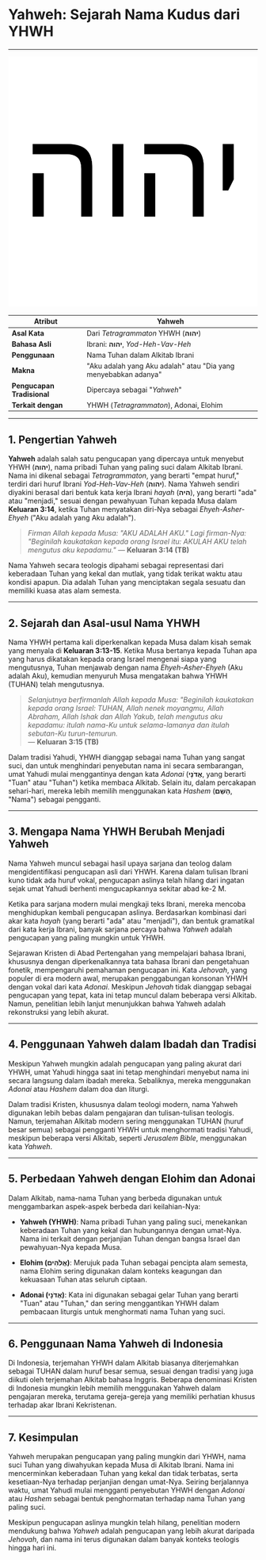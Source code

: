 # Yahweh: Sejarah Nama Kudus dari YHWH

---

![Yahweh, nama Tuhan dalam Alkitab Ibrani dan Kristen](img/yhwh.svg)

| **Atribut** | **Yahweh** |
|---|---|
| **Asal Kata** | Dari *Tetragrammaton* YHWH (**יהוה**) |
| **Bahasa Asli** | Ibrani: **יהוה**, *Yod-Heh-Vav-Heh* |
| **Penggunaan** | Nama Tuhan dalam Alkitab Ibrani |
| **Makna** | "Aku adalah yang Aku adalah" atau "Dia yang menyebabkan adanya" |
| **Pengucapan Tradisional** | Dipercaya sebagai "*Yahweh*" |
| **Terkait dengan** | YHWH (*Tetragrammaton*), Adonai, Elohim |

---

## 1. Pengertian Yahweh

**Yahweh** adalah salah satu pengucapan yang dipercaya untuk menyebut YHWH (**יהוה**), nama pribadi Tuhan yang paling suci dalam Alkitab Ibrani. Nama ini dikenal sebagai *Tetragrammaton*, yang berarti "empat huruf," terdiri dari huruf Ibrani *Yod-Heh-Vav-Heh* (**יהוה**). Nama Yahweh sendiri diyakini berasal dari bentuk kata kerja Ibrani *hayah* (**היה**), yang berarti "ada" atau "menjadi," sesuai dengan pewahyuan Tuhan kepada Musa dalam **Keluaran 3:14**, ketika Tuhan menyatakan diri-Nya sebagai *Ehyeh-Asher-Ehyeh* ("Aku adalah yang Aku adalah").

> *Firman Allah kepada Musa: "AKU ADALAH AKU." Lagi firman-Nya: "Beginilah kaukatakan kepada orang Israel itu: AKULAH AKU telah mengutus aku kepadamu."*
> — **Keluaran 3:14 (TB)**

Nama Yahweh secara teologis dipahami sebagai representasi dari keberadaan Tuhan yang kekal dan mutlak, yang tidak terikat waktu atau kondisi apapun. Dia adalah Tuhan yang menciptakan segala sesuatu dan memiliki kuasa atas alam semesta.

---

## 2. Sejarah dan Asal-usul Nama YHWH

Nama YHWH pertama kali diperkenalkan kepada Musa dalam kisah semak yang menyala di **Keluaran 3:13-15**. Ketika Musa bertanya kepada Tuhan apa yang harus dikatakan kepada orang Israel mengenai siapa yang mengutusnya, Tuhan menjawab dengan nama *Ehyeh-Asher-Ehyeh* (Aku adalah Aku), kemudian menyuruh Musa mengatakan bahwa YHWH (TUHAN) telah mengutusnya.

> *Selanjutnya berfirmanlah Allah kepada Musa: "Beginilah kaukatakan kepada orang Israel: TUHAN, Allah nenek moyangmu, Allah Abraham, Allah Ishak dan Allah Yakub, telah mengutus aku kepadamu: itulah nama-Ku untuk selama-lamanya dan itulah sebutan-Ku turun-temurun.*  
> — **Keluaran 3:15 (TB)**

Dalam tradisi Yahudi, YHWH dianggap sebagai nama Tuhan yang sangat suci, dan untuk menghindari penyebutan nama ini secara sembarangan, umat Yahudi mulai menggantinya dengan kata *Adonai* (**אֲדֹנָי**, yang berarti "Tuan" atau "Tuhan") ketika membaca Alkitab. Selain itu, dalam percakapan sehari-hari, mereka lebih memilih menggunakan kata *Hashem* (**הַשֵּׁם**, "Nama") sebagai pengganti.

---

## 3. Mengapa Nama YHWH Berubah Menjadi Yahweh

Nama Yahweh muncul sebagai hasil upaya sarjana dan teolog dalam mengidentifikasi pengucapan asli dari YHWH. Karena dalam tulisan Ibrani kuno tidak ada huruf vokal, pengucapan aslinya telah hilang dari ingatan sejak umat Yahudi berhenti mengucapkannya sekitar abad ke-2 M. 

Ketika para sarjana modern mulai mengkaji teks Ibrani, mereka mencoba menghidupkan kembali pengucapan aslinya. Berdasarkan kombinasi dari akar kata *hayah* (yang berarti "ada" atau "menjadi"), dan bentuk gramatikal dari kata kerja Ibrani, banyak sarjana percaya bahwa *Yahweh* adalah pengucapan yang paling mungkin untuk YHWH.

Sejarawan Kristen di Abad Pertengahan yang mempelajari bahasa Ibrani, khususnya dengan diperkenalkannya tata bahasa Ibrani dan pengetahuan fonetik, mempengaruhi pemahaman pengucapan ini. Kata *Jehovah*, yang populer di era modern awal, merupakan penggabungan konsonan YHWH dengan vokal dari kata *Adonai*. Meskipun *Jehovah* tidak dianggap sebagai pengucapan yang tepat, kata ini tetap muncul dalam beberapa versi Alkitab. Namun, penelitian lebih lanjut menunjukkan bahwa Yahweh adalah rekonstruksi yang lebih akurat.

---

## 4. Penggunaan Yahweh dalam Ibadah dan Tradisi

Meskipun Yahweh mungkin adalah pengucapan yang paling akurat dari YHWH, umat Yahudi hingga saat ini tetap menghindari menyebut nama ini secara langsung dalam ibadah mereka. Sebaliknya, mereka menggunakan *Adonai* atau *Hashem* dalam doa dan liturgi. 

Dalam tradisi Kristen, khususnya dalam teologi modern, nama Yahweh digunakan lebih bebas dalam pengajaran dan tulisan-tulisan teologis. Namun, terjemahan Alkitab modern sering menggunakan TUHAN (huruf besar semua) sebagai pengganti YHWH untuk menghormati tradisi Yahudi, meskipun beberapa versi Alkitab, seperti *Jerusalem Bible*, menggunakan kata *Yahweh*.

---

## 5. Perbedaan Yahweh dengan Elohim dan Adonai

Dalam Alkitab, nama-nama Tuhan yang berbeda digunakan untuk menggambarkan aspek-aspek berbeda dari keilahian-Nya:

- **Yahweh (YHWH)**: Nama pribadi Tuhan yang paling suci, menekankan keberadaan Tuhan yang kekal dan hubungannya dengan umat-Nya. Nama ini terkait dengan perjanjian Tuhan dengan bangsa Israel dan pewahyuan-Nya kepada Musa.

- **Elohim (אֱלֹהִים)**: Merujuk pada Tuhan sebagai pencipta alam semesta, nama Elohim sering digunakan dalam konteks keagungan dan kekuasaan Tuhan atas seluruh ciptaan.

- **Adonai (אֲדֹנָי)**: Kata ini digunakan sebagai gelar Tuhan yang berarti "Tuan" atau "Tuhan," dan sering menggantikan YHWH dalam pembacaan liturgis untuk menghormati nama Tuhan yang suci.

---

## 6. Penggunaan Nama Yahweh di Indonesia

Di Indonesia, terjemahan YHWH dalam Alkitab biasanya diterjemahkan sebagai TUHAN dalam huruf besar semua, sesuai dengan tradisi yang juga diikuti oleh terjemahan Alkitab bahasa Inggris. Beberapa denominasi Kristen di Indonesia mungkin lebih memilih menggunakan Yahweh dalam pengajaran mereka, terutama gereja-gereja yang memiliki perhatian khusus terhadap akar Ibrani Kekristenan.

---

## 7. Kesimpulan

Yahweh merupakan pengucapan yang paling mungkin dari YHWH, nama suci Tuhan yang diwahyukan kepada Musa di Alkitab Ibrani. Nama ini mencerminkan keberadaan Tuhan yang kekal dan tidak terbatas, serta kesetiaan-Nya terhadap perjanjian dengan umat-Nya. Seiring berjalannya waktu, umat Yahudi mulai mengganti penyebutan YHWH dengan *Adonai* atau *Hashem* sebagai bentuk penghormatan terhadap nama Tuhan yang paling suci.

Meskipun pengucapan aslinya mungkin telah hilang, penelitian modern mendukung bahwa *Yahweh* adalah pengucapan yang lebih akurat daripada *Jehovah*, dan nama ini terus digunakan dalam banyak konteks teologis hingga hari ini.